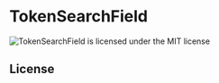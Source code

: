 # TokenSearchField
![TokenSearchField is licensed under the MIT license][mit-badge]



## License


[mit-badge]: https://img.shields.io/badge/license-MIT-blue.svg